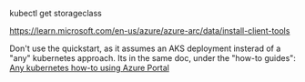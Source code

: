 


kubectl get storageclass



https://learn.microsoft.com/en-us/azure/azure-arc/data/install-client-tools

Don't use the quickstart, as it assumes an AKS deployment insterad of a "any" kubernetes approach. 
Its in the same doc, under the "how-to guides": [Any kubernetes how-to using Azure Portal](https://learn.microsoft.com/en-us/azure/azure-arc/data/create-data-controller-direct-azure-portal)

